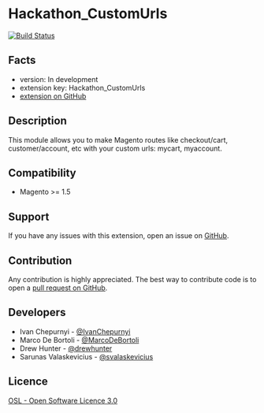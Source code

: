 Hackathon_CustomUrls
==========================

[![Build Status](https://travis-ci.org/magento-hackathon/Hackathon_CustomUrls.png?branch=develop)](https://travis-ci.org/magento-hackathon/Hackathon_CustomUrls)

Facts
-----
- version: In development
- extension key: Hackathon_CustomUrls
- [extension on GitHub](https://github.com/IvanChepurnyi/Hackathon_CustomUrls)

Description
-----------
This module allows you to make Magento routes like checkout/cart, customer/account, etc with your custom urls: mycart, myaccount.

Compatibility
-------------
- Magento >= 1.5

Support
-------
If you have any issues with this extension, open an issue on [GitHub](https://github.com/IvanChepurnyi/Hackathon_CustomUrls/issues).

Contribution
------------
Any contribution is highly appreciated. The best way to contribute code is to open a [pull request on GitHub](https://help.github.com/articles/using-pull-requests).

Developers
----------
- Ivan Chepurnyi - [@IvanChepurnyi](https://github.com/IvanChepurnyi)
- Marco De Bortoli - [@MarcoDeBortoli](https://github.com/MarcoDeBortoli)
- Drew Hunter - [@drewhunter](https://github.com/drewhunter)
- Sarunas Valaskevicius - [@svalaskevicius](https://github.com/svalaskevicius)

Licence
-------
[OSL - Open Software Licence 3.0](http://opensource.org/licenses/osl-3.0.php)
